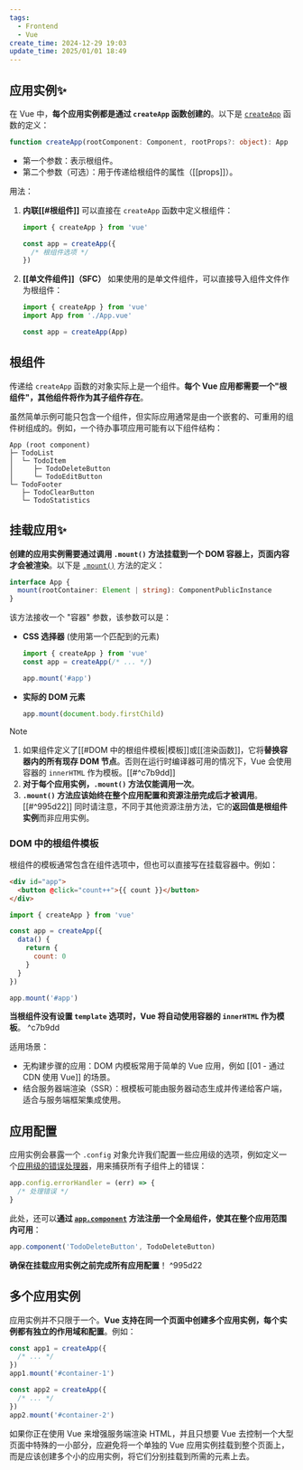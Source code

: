 ```yaml
---
tags:
  - Frontend
  - Vue
create_time: 2024-12-29 19:03
update_time: 2025/01/01 18:49
---
```


## 应用实例✨

在 Vue 中，**每个应用实例都是通过 `createApp` 函数创建的**。以下是 [`createApp`](https://cn.vuejs.org/api/application.html#createapp) 函数的定义：

```ts
function createApp(rootComponent: Component, rootProps?: object): App
```

- 第一个参数：表示根组件。
- 第二个参数（可选）：用于传递给根组件的属性（[[props]]）。

用法：
1. **内联[[#根组件]]**
   可以直接在 `createApp` 函数中定义根组件：

	```js
	import { createApp } from 'vue'
	
	const app = createApp({
	  /* 根组件选项 */
	})
	```

2. **[[单文件组件]]（SFC）**
   如果使用的是单文件组件，可以直接导入组件文件作为根组件：

	```js hl:2
	import { createApp } from 'vue'
	import App from './App.vue'
	
	const app = createApp(App)
	```

## 根组件

传递给 `createApp` 函数的对象实际上是一个组件。**每个 Vue 应用都需要一个"根组件"，其他组件将作为其子组件存在**。

虽然简单示例可能只包含一个组件，但实际应用通常是由一个嵌套的、可重用的组件树组成的。例如，一个待办事项应用可能有以下组件结构：

```
App (root component)
├─ TodoList
│  └─ TodoItem
│     ├─ TodoDeleteButton
│     └─ TodoEditButton
└─ TodoFooter
   ├─ TodoClearButton
   └─ TodoStatistics
```

## 挂载应用✨

**创建的应用实例需要通过调用 `.mount()` 方法挂载到一个 DOM 容器上，页面内容才会被渲染**。以下是 [`.mount()`](https://cn.vuejs.org/api/application.html#app-mount) 方法的定义：

```ts
interface App {
  mount(rootContainer: Element | string): ComponentPublicInstance
}
```

该方法接收一个 "容器" 参数，该参数可以是：
- **CSS 选择器** (使用第一个匹配到的元素)

	```js hl:4
	import { createApp } from 'vue'
	const app = createApp(/* ... */)
	
	app.mount('#app')
	```

- **实际的 DOM 元素**

	```js
	app.mount(document.body.firstChild)
	```

> [!note]
> 1. 如果组件定义了[[#DOM 中的根组件模板|模板]]或[[渲染函数]]，它将**替换容器内的所有现存 DOM 节点**。否则在运行时编译器可用的情况下，Vue 会使用容器的 `innerHTML` 作为模板。[[#^c7b9dd]]
> 2. **对于每个应用实例，`.mount()` 方法仅能调用一次**。
> 3. **`.mount()` 方法应该始终在整个应用配置和资源注册完成后才被调用**。[[#^995d22]] 同时请注意，不同于其他资源注册方法，它的**返回值是根组件实例**而非应用实例。

### DOM 中的根组件模板

根组件的模板通常包含在组件选项中，但也可以直接写在挂载容器中。例如：

```html hl:2
<div id="app">
  <button @click="count++">{{ count }}</button>
</div>
```

```js
import { createApp } from 'vue'

const app = createApp({
  data() {
    return {
      count: 0
    }
  }
})

app.mount('#app')
```

**当根组件没有设置 `template` 选项时，Vue 将自动使用容器的 `innerHTML` 作为模板**。 ^c7b9dd

适用场景：
- 无构建步骤的应用：DOM 内模板常用于简单的 Vue 应用，例如 [[01 - 通过 CDN 使用 Vue]] 的场景。
- 结合服务器端渲染（SSR）：根模板可能由服务器动态生成并传递给客户端，适合与服务端框架集成使用。

## 应用配置

应用实例会暴露一个 `.config` 对象允许我们配置一些应用级的选项，例如定义一个[应用级的错误处理器](https://cn.vuejs.org/api/application#app-config-errorhandler)，用来捕获所有子组件上的错误：

```js
app.config.errorHandler = (err) => {
  /* 处理错误 */
}
```

此处，还可以**通过 [`app.component`](https://cn.vuejs.org/api/application#app-component) 方法注册一个全局组件，使其在整个应用范围内可用**：

```js
app.component('TodoDeleteButton', TodoDeleteButton)
```

**确保在挂载应用实例之前完成所有应用配置**！ ^995d22

## 多个应用实例

应用实例并不只限于一个。**Vue 支持在同一个页面中创建多个应用实例，每个实例都有独立的作用域和配置**。例如：

```js
const app1 = createApp({
  /* ... */
})
app1.mount('#container-1')

const app2 = createApp({
  /* ... */
})
app2.mount('#container-2')
```

如果你正在使用 Vue 来增强服务端渲染 HTML，并且只想要 Vue 去控制一个大型页面中特殊的一小部分，应避免将一个单独的 Vue 应用实例挂载到整个页面上，而是应该创建多个小的应用实例，将它们分别挂载到所需的元素上去。
